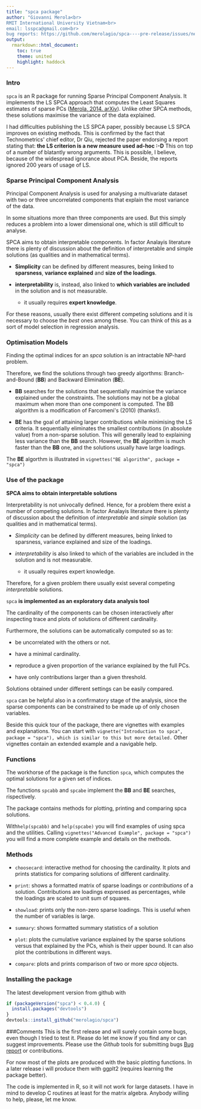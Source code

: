 ```yaml
---
title: "spca package"
author: "Giovanni Merola<br>
RMIT International University Vietnam<br>
email: lsspca@gmail.com<br>
bug reports: https://github.com/merolagio/spca----pre-release/issues/new"
output:
  rmarkdown::html_document:
    toc: true 
    theme: united
    highlight: haddock
---
```


### Intro  
`spca` is an R package for running Sparse Principal Component Analysis. It implements the LS SPCA approach that computes the Least Squares estimates of sparse PCs ([Merola, 2014. arXiv](http://arxiv.org/abs/1406.1381 "Pre-print")). Unlike other SPCA methods, these solutions maximise the variance of the data explained. 


I had difficulties publishing the LS SPCA paper, possibly because LS SPCA improves on existing methods. This is confirmed by the fact that Technometrics' chief editor, Dr Qiu, rejected the paper endorsing a report stating that: **the LS criterion is a new measure used ad-hoc  :-D** This on top of a number of blatantly wrong arguments. This is possible, I believe, because of the widespread ignorance about PCA. Beside, the reports ignored 200 years of usage of LS.  

### Sparse Principal Component Analysis
Principal Component Analysis is used for analysing a multivariate dataset with two or three uncorrelated components that explain the most variance of the data. 

In some situations more than three components are used. But this simply reduces a problem into a lower dimensional one, which is still difficult to analyse.

SPCA aims to obtain interpretable components.  In factor Analayis literature there is plenty of discussion about the  definition of interpretable and simple solutions (as qualities and in mathematical terms).

* **Simplicity** can be defined by different measures, being linked to **sparsness**, **variance explained** and **size of the loadings**. 

* **interpretability** is, instead, also linked to **which variables are included** in the solution  and is not measurable.
    * it usually requires **expert knowledge**.

For these reasons, usually there exist different competing solutions and it is necessary to choose the *best* ones among these. You can think of this as a sort of model selection in regression analysis.

### Optimisation Models  
Finding the optimal indices for an *spca* solution is an intractable NP-hard problem.  

Therefore, we find the solutions through two greedy algorthms: Branch-and-Bound (**BB**) and Backward Elimination (**BE**).

* **BB** searches for the solutions that sequentially maximise the variance explained under the constraints. The solutions may not be a global maximum when more than one component is computed. The BB algorithm is a modification of Farcomeni's (2010) (thanks!).

* **BE** has the goal of attaining larger contributions while minimising the LS criteria. It sequentially eliminates the smallest contributions (in absolute value) from a non-sparse solution. This will generally lead to explaining less variance than the **BB** search. However, the **BE** algorithm is much faster than the **BB** one, and the solutions usually have large loadings.

The **BE** algorthm is illustrated in `vignettes("BE algorithm", package = "spca")`

### Use of the package

**SPCA aims to obtain interpretable solutions**

Interpretability is not univocally defined. Hence, for a problem there exist a number of competing solutions. In factor Analayis literature there is plenty of discussion about the  definition of *interpretable* and *simple* solution (as qualities and in mathematical terms). 

* *Simplicity* can be defined by different measures, being linked to sparsness, variance explained and size of the loadings. 

* *interpretability* is also linked to which of the variables are included in the solution  and is not measurable.
    * it usually requires expert knowledge.
    
Therefore, for a given problem there usually exist several competing *interpretable* solutions. 

`spca` **is implemented as an exploratory data analysis tool** 

The cardinality of the components can be chosen interactively after inspecting trace and plots of solutions of different cardinality.

Furthermore, the solutions can be automatically computed so as to:

* be uncorrelated with the others or not.

* have a minimal cardinality. 

* reproduce a given proportion of the variance explained by the full PCs. 

* have only contributions larger than a given threshold.

Solutions obtained under different settings can be easily compared.

`spca` can be helpful also in a confirmatory stage of the analysis, since the sparse components can be constrained to be made up of only chosen variables.

Beside this quick tour of the package, there are vignettes with examples and explanations. You can start with `vignette("Introduction to spca", package = "spca"), which is similar to this but more detailed.` Other vignettes contain an extended example and a navigable help. 

### Functions

The workhorse of the package is the function `spca`, which computes the optimal solutions for a given set of indices.

The functions `spcabb` and `spcabe` implement the **BB** and **BE** searches, rispectively.

The package contains methods for plotting, printing and comparing spca solutions.

With`help(spcabb)` and `help(spcabe)` you will find examples of using spca and the utilities. Calling `vignettes("Advanced Example", package = "spca")` you will find a more complete example and details on the methods.

### Methods

- `choosecard`: interactive method for choosing the cardinality. It plots and prints statistics for comparing solutions of different cardinality.

- `print`: shows a formatted matrix of sparse loadings or *contributions* of a solution. Contributions are loadings expressed as percentages, while the loadings are scaled to unit sum of squares.

- `showload`: prints only the non-zero sparse loadings. This is useful when the number of variables is large.

- `summary`: shows formatted summary statistics of a solution

- `plot`: plots the cumulative variance explained by the sparse solutions versus that explained by the PCs, whish is their upper bound. It can also plot the contributions in different ways.

- `compare`: plots and prints comparison of two or more *spca* objects.

### Installing the package

The latest development version from github with

```R
if (packageVersion("spca") < 0.4.0) {
  install.packages("devtools")
}
devtools::install_github("merolagio/spca")
```

###Comments
This is the first release and will surely contain some bugs, even though I tried to test it. Please do let me know if you find any or can suggest improvements. Please use the *Github* tools for submitting bugs [Bug report](https://github.com/merolagio/spca/ "report bug") or contributions.

For now most of the plots are produced with the basic plotting functions. In a later release i will produce them with ggplt2 (requires learning the package better).

The code is implemented in R, so it will not work for large datasets. 
I have in mind to develop C routines at least for the matrix algebra. Anybody willing to help, please, let me know. 
